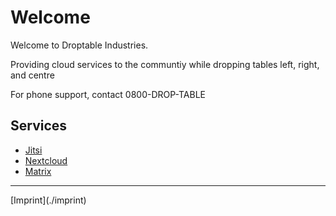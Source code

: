 # Welcome

Welcome to Droptable Industries.

Providing cloud services to the communtiy while dropping tables left, right, and centre

For phone support, contact 0800-DROP-TABLE

## Services

 - [Jitsi](https://jitsi.droptable.industries)
 - [Nextcloud](https://cloud.droptable.industries)
 - [Matrix](https://matrix.droptable.industries)


<hr>
[Imprint](./imprint)
